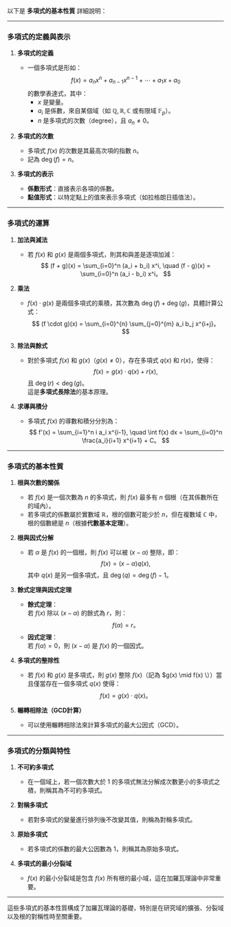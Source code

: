 以下是 **多項式的基本性質** 詳細說明：

---

### **多項式的定義與表示**

1. **多項式的定義**  
   - 一個多項式是形如：
     $$
     f(x) = a_n x^n + a_{n-1} x^{n-1} + \cdots + a_1 x + a_0
     $$
     的數學表達式，其中：
     - $x$ 是變量。
     - $a_i$ 是係數，來自某個域（如 $\mathbb{Q}, \mathbb{R}, \mathbb{C}$ 或有限域 $\mathbb{F}_p$）。
     - $n$ 是多項式的次數（degree），且 $a_n \neq 0$。

2. **多項式的次數**  
   - 多項式 $f(x)$ 的次數是其最高次項的指數 $n$。
   - 記為 $\deg(f) = n$。

3. **多項式的表示**  
   - **係數形式**：直接表示各項的係數。
   - **點值形式**：以特定點上的值來表示多項式（如拉格朗日插值法）。

---

### **多項式的運算**

1. **加法與減法**  
   - 若 $f(x)$ 和 $g(x)$ 是兩個多項式，則其和與差是逐項加減：
     $$
     (f + g)(x) = \sum_{i=0}^n (a_i + b_i) x^i, \quad (f - g)(x) = \sum_{i=0}^n (a_i - b_i) x^i。
     $$

2. **乘法**  
   - $f(x) \cdot g(x)$ 是兩個多項式的乘積，其次數為 $\deg(f) + \deg(g)$，具體計算公式：
     $$
     (f \cdot g)(x) = \sum_{i=0}^{n} \sum_{j=0}^{m} a_i b_j x^{i+j}。
     $$

3. **除法與餘式**  
   - 對於多項式 $f(x)$ 和 $g(x)$（$g(x) \neq 0$），存在多項式 $q(x)$ 和 $r(x)$，使得：
     $$
     f(x) = g(x) \cdot q(x) + r(x),
     $$
     且 $\deg(r) < \deg(g)$。  
     這是**多項式長除法**的基本原理。

4. **求導與積分**  
   - 多項式 $f(x)$ 的導數和積分分別為：
     $$
     f'(x) = \sum_{i=1}^n i a_i x^{i-1}, \quad \int f(x) dx = \sum_{i=0}^n \frac{a_i}{i+1} x^{i+1} + C。
     $$

---

### **多項式的基本性質**

1. **根與次數的關係**  
   - 若 $f(x)$ 是一個次數為 $n$ 的多項式，則 $f(x)$ 最多有 $n$ 個根（在其係數所在的域內）。
   - 若多項式的係數屬於實數域 $\mathbb{R}$，根的個數可能少於 $n$，但在複數域 $\mathbb{C}$ 中，根的個數總是 $n$（根據**代數基本定理**）。

2. **根與因式分解**  
   - 若 $\alpha$ 是 $f(x)$ 的一個根，則 $f(x)$ 可以被 $(x - \alpha)$ 整除，即：
     $$
     f(x) = (x - \alpha) q(x),
     $$
     其中 $q(x)$ 是另一個多項式，且 $\deg(q) = \deg(f) - 1$。

3. **餘式定理與因式定理**  
   - **餘式定理**：  
     若 $f(x)$ 除以 $(x - \alpha)$ 的餘式為 $r$，則：
     $$
     f(\alpha) = r。
     $$
   - **因式定理**：  
     若 $f(\alpha) = 0$，則 $(x - \alpha)$ 是 $f(x)$ 的一個因式。

4. **多項式的整除性**  
   - 若 $f(x)$ 和 $g(x)$ 是多項式，則 $g(x)$ 整除 $f(x)$（記為 $g(x) \mid f(x) \））當且僅當存在一個多項式 $q(x)$ 使得：
     $$
     f(x) = g(x) \cdot q(x)。
     $$

5. **輾轉相除法（GCD計算）**  
   - 可以使用輾轉相除法來計算多項式的最大公因式（GCD）。

---

### **多項式的分類與特性**

1. **不可約多項式**  
   - 在一個域上，若一個次數大於 $1$ 的多項式無法分解成次數更小的多項式之積，則稱其為不可約多項式。

2. **對稱多項式**  
   - 若對多項式的變量進行排列後不改變其值，則稱為對稱多項式。

3. **原始多項式**  
   - 若多項式的係數的最大公因數為 $1$，則稱其為原始多項式。

4. **多項式的最小分裂域**  
   - $f(x)$ 的最小分裂域是包含 $f(x)$ 所有根的最小域，這在加羅瓦理論中非常重要。

---

這些多項式的基本性質構成了加羅瓦理論的基礎，特別是在研究域的擴張、分裂域以及根的對稱性時至關重要。